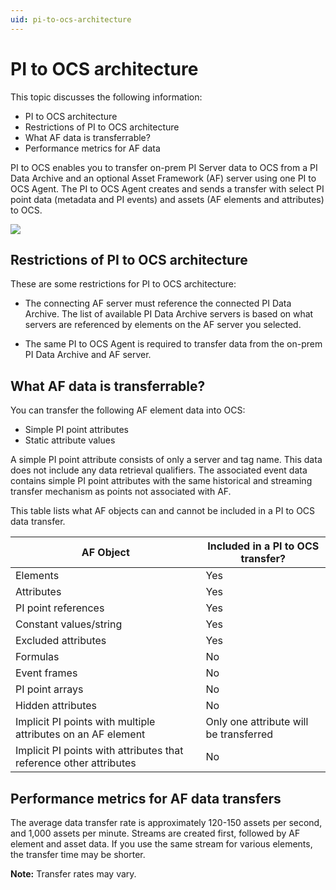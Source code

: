 ```yaml
---
uid: pi-to-ocs-architecture
---
```


# PI to OCS architecture

This topic discusses the following information:

* PI to OCS architecture
* Restrictions of PI to OCS architecture
* What AF data is transferrable?
* Performance metrics for AF data

PI to OCS enables you to transfer on-prem PI Server data to OCS from a PI Data Archive and an optional Asset Framework (AF) server using one PI to OCS Agent. The PI to OCS Agent creates and sends a transfer with select PI point data (metadata and PI events) and assets (AF elements and attributes) to OCS. <!--What else do we want to say here?-->

![ ](../../images/pi-ocs-architecture.png)

## Restrictions of PI to OCS architecture

These are some restrictions for PI to OCS architecture:

* The connecting AF server must reference the connected PI Data Archive. The list of available PI Data Archive servers is based on what servers are referenced by elements on the AF server you selected.

* The same PI to OCS Agent is required to transfer data from the on-prem PI Data Archive and AF server.

## What AF data is transferrable?

You can transfer the following AF element data into OCS:

* Simple PI point attributes
* Static attribute values

A simple PI point attribute consists of only a server and tag name. This data does not include any data retrieval qualifiers. The associated event data contains simple PI point attributes with the same historical and streaming transfer mechanism as points not associated with AF. 

This table lists what AF objects can and cannot be included in a PI to OCS data transfer.

| AF Object                                                    | Included in a PI to OCS transfer?      |
| ------------------------------------------------------------ | -------------------------------------- |
| Elements                                                     | Yes                                    |
| Attributes                                                   | Yes                                    |
| PI point references                                          | Yes                                    |
| Constant values/string                                       | Yes                                    |
| Excluded attributes                                          | Yes                                    |
| Formulas                                                     | No                                     |
| Event frames                                                 | No                                     |
| PI point arrays                                              | No                                     |
| Hidden attributes                                            | No                                     |
| Implicit PI points with multiple attributes on an AF element | Only one attribute will be transferred |
| Implicit PI points with attributes that reference other attributes | No                                     |

## Performance metrics for AF data transfers

The average data transfer rate is approximately 120-150 assets per second, and 1,000 assets per minute. Streams are created first, followed by AF element and asset data. If you use the same stream for various elements, the transfer time may be shorter.

**Note:** Transfer rates may vary.